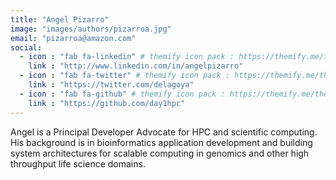 ```yaml
---
title: "Angel Pizarro"
image: "images/authors/pizarroa.jpg"
email: "pizarroa@amazon.com"
social:
  - icon : "fab fa-linkedin" # themify icon pack : https://themify.me/themify-icons
    link : "http://www.linkedin.com/in/angelpizarro"
  - icon : "fab fa-twitter" # themify icon pack : https://themify.me/themify-icons
    link : "https://twitter.com/delagoya"
  - icon : "fab fa-github" # themify icon pack : https://themify.me/themify-icons
    link : "https://github.com/day1hpc"
---
```


Angel is a Principal Developer Advocate for HPC and scientific computing. His background is in bioinformatics application development and building system architectures for scalable computing in genomics and other high throughput life science domains.
